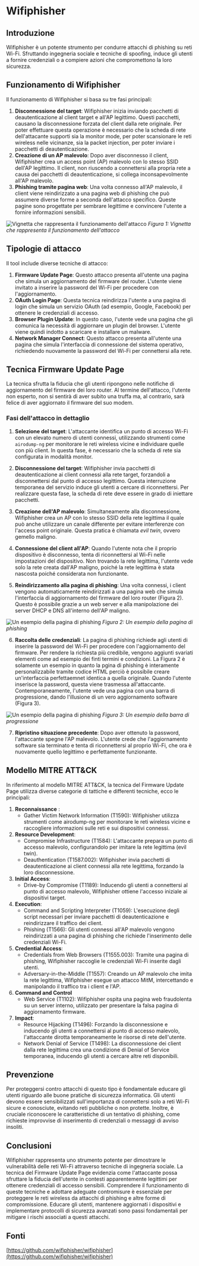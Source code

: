 # Wifiphisher

## Introduzione

Wifiphisher è un potente strumento per condurre attacchi di phishing su reti Wi-Fi. Sfruttando ingegneria sociale e tecniche di spoofing, induce gli utenti a fornire credenziali o a compiere azioni che compromettono la loro sicurezza.

## Funzionamento di Wifiphisher

Il funzionamento di Wifiphisher si basa su tre fasi principali:

1. **Disconnessione del target**: Wifiphisher inizia inviando pacchetti di deautenticazione al client target e all'AP legittimo. Questi pacchetti, causano la disconnessione forzata del client dalla rete originale.
Per poter effettuare questa operazione è necessario che la scheda di rete dell'attacante supporti sia la monitor mode, per poter scansionare le reti wireless nelle vicinanze, sia la packet injection, per poter inviare i pacchetti di deautenticazione.
2. **Creazione di un AP malevolo**: Dopo aver disconnesso il client, Wifiphisher crea un access point (AP) malevolo con lo stesso SSID dell'AP legittimo. Il client, non riuscendo a connettersi alla propria rete a causa dei pacchetti di deautenticazione, si collega inconsapevolmente all'AP malevolo.
3. **Phishing tramite pagina web**: Una volta connesso all'AP malevolo, il client viene reindirizzato a una pagina web di phishing che può assumere diverse forme a seconda dell'attacco specifico. Queste pagine sono progettate per sembrare legittime e convincere l'utente a fornire informazioni sensibili.

![Vignetta che rappresenta il funzionamento dell'attacco](images/scheme.jpeg)
_Figura 1: Vignetta che rappresenta il funzionamento dell'attacco_


## Tipologie di attacco

Il tool include diverse tecniche di attacco:

1. **Firmware Update Page**: Questo attacco presenta all'utente una pagina che simula un aggiornamento del firmware del router. L'utente viene invitato a inserire la password del Wi-Fi per procedere con l'aggiornamento.
2. **OAuth Login Page**: Questa tecnica reindirizza l'utente a una pagina di login che simula un servizio OAuth (ad esempio, Google, Facebook) per ottenere le credenziali di accesso.
3. **Browser Plugin Update**: In questo caso, l'utente vede una pagina che gli comunica la necessità di aggiornare un plugin del browser. L'utente viene quindi indotto a scaricare e installare un malware.
4. **Network Manager Connect**: Questo attacco presenta all'utente una pagina che simula l'interfaccia di connessione del sistema operativo, richiedendo nuovamente la password del Wi-Fi per connettersi alla rete.

## Tecnica Firmware Update Page

La tecnica sfrutta la fiducia che gli utenti ripongono nelle notifiche di aggiornamento del firmware dei loro router. Al termine dell'attacco, l'utente non esperto, non si sentirà di aver subito una truffa ma, al contrario, sarà felice di aver aggiornato il firmware del suo modem.

### Fasi dell'attacco in dettaglio

1. **Selezione del target**: L'attaccante identifica un punto di accesso Wi-Fi con un elevato numero di utenti connessi, utilizzando strumenti come `airodump-ng` per monitorare le reti wireless vicine e individuare quelle con più client. In questa fase, è necessario che la scheda di rete sia configurata in modalità monitor.

2. **Disconnessione del target**: Wifiphisher invia pacchetti di deautenticazione ai client connessi alla rete target, forzandoli a disconnettersi dal punto di accesso legittimo. Questa interruzione temporanea del servizio induce gli utenti a cercare di riconnettersi. Per realizzare questa fase, la scheda di rete deve essere in grado di iniettare pacchetti.

3. **Creazione dell'AP malevolo**: Simultaneamente alla disconnessione, Wifiphisher crea un AP con lo stesso SSID della rete legittima il quale può anche utilizzare un canale differente per evitare interferenze con l'access point originale. Questa pratica è chiamata *evil twin*, ovvero gemello maligno.

4. **Connessione del client all'AP**: Quando l'utente nota che il proprio dispositivo è disconnesso, tenta di riconnettersi al Wi-Fi nelle impostazioni del dispositivo. Non trovando la rete legittima, l'utente vede solo la rete creata dall'AP maligno, poiché la rete legittima è stata nascosta poiché considerata non funzionante.

5. **Reindirizzamento alla pagina di phishing**: Una volta connessi, i client vengono automaticamente reindirizzati a una pagina web che simula l'interfaccia di aggiornamento del firmware del loro router (Figura 2). Questo è possibile grazie a un web server e alla manipolazione dei server DHCP e DNS all'interno dell'AP maligno.

![Un esempio della pagina di phishing](images/fw_upgrade.png)
_Figura 2: Un esempio della pagina di phishing_

6. **Raccolta delle credenziali**: La pagina di phishing richiede agli utenti di inserire la password del Wi-Fi per procedere con l'aggiornamento del firmware. Per rendere la richiesta più credibile, vengono aggiunti svariati elementi come ad esempio dei finti termini e condizioni. La Figura 2 è solamente un esempio in quanto la pgina di phishing è interamente personalizzabile tramite codice HTML perciò è possibile creare un'interfaccia perfettaemnet identica a quella originale. Quando l'utente inserisce la password, questa viene trasmessa all'attaccante. Contemporaneamente, l'utente vede una pagina con una barra di progressione, dando l'illusione di un vero aggiornamento software (Figura 3).

![Un esempio della pagina di phishing](images/fw_upgrade-2.png)
_Figura 3: Un esempio della barra di progressione_

7. **Ripristino situazione precedente**: Dopo aver ottenuto la password, l'attaccante spegne l'AP malevolo. L'utente crede che l'aggiornamento software sia terminato e tenta di riconnettersi al proprio Wi-Fi, che ora è nuovamente quello legittimo e perfettamente funzionante.


## Modello MITRE ATT&CK

In riferimento al modello MITRE ATT&CK, la tecnica del Firmware Update Page utilizza diverse categorie di tattiche e differenti tecniche, ecco le principali:

1. **Reconnaissance** :
   - Gather Victim Network Information (T1590): Wifiphisher utilizza strumenti come airodump-ng per monitorare le reti wireless vicine e raccogliere informazioni sulle reti e sui dispositivi connessi.
2. **Resource Development**:
   - Compromise Infrastructure (T1584): L'attaccante prepara un punto di accesso malevolo, configurandolo per imitare la rete legittima (evil twin).
   - Deauthentication (T1587.002): Wifiphisher invia pacchetti di deautenticazione ai client connessi alla rete legittima, forzando la loro disconnessione.
3. **Initial Access**:
   - Drive-by Compromise (T1189): Inducendo gli utenti a connettersi al punto di accesso malevolo, Wifiphisher ottiene l'accesso iniziale ai dispositivi target.
4. **Execution**:
   - Command and Scripting Interpreter (T1059): L'esecuzione degli script necessari per inviare pacchetti di deautenticazione e reindirizzare il traffico dei client.
   - Phishing (T1566): Gli utenti connessi all'AP malevolo vengono reindirizzati a una pagina di phishing che richiede l'inserimento delle credenziali Wi-Fi.
5. **Credential Access**:
   - Credentials from Web Browsers (T1555.003): Tramite una pagina di phishing, Wifiphisher raccoglie le credenziali Wi-Fi inserite dagli utenti.
   - Adversary-in-the-Middle (T1557): Creando un AP malevolo che imita la rete legittima, Wifiphisher esegue un attacco MitM, intercettando e manipolando il traffico tra i client e l'AP.
6. **Command and Control**
   - Web Service (T1102): Wifiphisher ospita una pagina web fraudolenta su un server interno, utilizzato per presentare la falsa pagina di aggiornamento firmware.
7. **Impact**:
   - Resource Hijacking (T1496): Forzando la disconnessione e inducendo gli utenti a connettersi al punto di accesso malevolo, l'attaccante dirotta temporaneamente le risorse di rete dell'utente.
   - Network Denial of Service (T1498): La disconnessione dei client dalla rete legittima crea una condizione di Denial of Service temporanea, inducendo gli utenti a cercare altre reti disponibili.

## Prevenzione

Per proteggersi contro attacchi di questo tipo è fondamentale educare gli utenti riguardo alle buone pratiche di sicurezza informatica. Gli utenti devono essere sensibilizzati sull'importanza di connettersi solo a reti Wi-Fi sicure e conosciute, evitando reti pubbliche o non protette. Inoltre, è cruciale riconoscere le caratteristiche di un tentativo di phishing, come richieste improvvise di inserimento di credenziali o messaggi di avviso insoliti. 

## Conclusioni

Wifiphisher rappresenta uno strumento potente per dimostrare le vulnerabilità delle reti Wi-Fi attraverso tecniche di ingegneria sociale. La tecnica del Firmware Update Page evidenzia come l'attaccante possa sfruttare la fiducia dell'utente in contesti apparentemente legittimi per ottenere credenziali di accesso sensibili. Comprendere il funzionamento di queste tecniche e adottare adeguate contromisure è essenziale per proteggere le reti wireless da attacchi di phishing e altre forme di compromissione. Educare gli utenti, mantenere aggiornati i dispositivi e implementare protocolli di sicurezza avanzati sono passi fondamentali per mitigare i rischi associati a questi attacchi.

## Fonti
[https://github.com/wifiphisher/wifiphisher](https://github.com/wifiphisher/wifiphisher)
